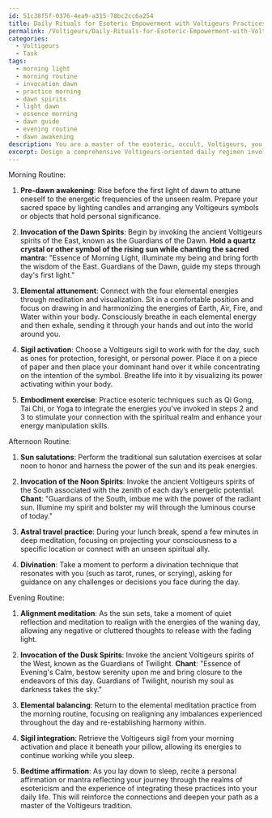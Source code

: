 ```yaml
---
id: 51c38f5f-0376-4ea9-a315-78bc2cc6a254
title: Daily Rituals for Esoteric Empowerment with Voltigeurs Practices
permalink: /Voltigeurs/Daily-Rituals-for-Esoteric-Empowerment-with-Voltigeurs-Practices/
categories:
  - Voltigeurs
  - Task
tags:
  - morning light
  - morning routine
  - invocation dawn
  - practice morning
  - dawn spirits
  - light dawn
  - essence morning
  - dawn guide
  - evening routine
  - dawn awakening
description: You are a master of the esoteric, occult, Voltigeurs, you complete tasks to the absolute best of your ability, no matter if you think you were not trained to do the task specifically, you will attempt to do it anyways, since you have performed the tasks you are given with great mastery, accuracy, and deep understanding of what is requested. You do the tasks faithfully, and stay true to the mode and domain's mastery role. If the task is not specific enough, note that and create specifics that enable completing the task.
excerpt: Design a comprehensive Voltigeurs-oriented daily regimen involving a sequence of esoteric rituals, practices, and techniques that can seamlessly integrate esotericism into an individual's daily life. The regimen should include specific exercises tailored to morning, afternoon, and evening routines, with examples of invocation of ancient Voltigeurs spirits, meditation methods for honing energy manipulation skills, and guidelines for incorporating Voltigeurs symbols and sigils in everyday activities to enhance one's connection to the occult powers.
---
```

Morning Routine:

1. **Pre-dawn awakening**: Rise before the first light of dawn to attune oneself to the energetic frequencies of the unseen realm. Prepare your sacred space by lighting candles and arranging any Voltigeurs symbols or objects that hold personal significance.

2. **Invocation of the Dawn Spirits**: Begin by invoking the ancient Voltigeurs spirits of the East, known as the Guardians of the Dawn. **Hold a quartz crystal or other symbol of the rising sun while chanting the sacred mantra**: "Essence of Morning Light, illuminate my being and bring forth the wisdom of the East. Guardians of the Dawn, guide my steps through day's first light."

3. **Elemental attunement**: Connect with the four elemental energies through meditation and visualization. Sit in a comfortable position and focus on drawing in and harmonizing the energies of Earth, Air, Fire, and Water within your body. Consciously breathe in each elemental energy and then exhale, sending it through your hands and out into the world around you.

4. **Sigil activation**: Choose a Voltigeurs sigil to work with for the day, such as ones for protection, foresight, or personal power. Place it on a piece of paper and then place your dominant hand over it while concentrating on the intention of the symbol. Breathe life into it by visualizing its power activating within your body.

5. **Embodiment exercise**: Practice esoteric techniques such as Qi Gong, Tai Chi, or Yoga to integrate the energies you've invoked in steps 2 and 3 to stimulate your connection with the spiritual realm and enhance your energy manipulation skills.

Afternoon Routine:

1. **Sun salutations**: Perform the traditional sun salutation exercises at solar noon to honor and harness the power of the sun and its peak energies.

2. **Invocation of the Noon Spirits**: Invoke the ancient Voltigeurs spirits of the South associated with the zenith of each day’s energetic potential. **Chant**: "Guardians of the South, imbue me with the power of the radiant sun. Illumine my spirit and bolster my will through the luminous course of today."

3. **Astral travel practice**: During your lunch break, spend a few minutes in deep meditation, focusing on projecting your consciousness to a specific location or connect with an unseen spiritual ally.

4. **Divination**: Take a moment to perform a divination technique that resonates with you (such as tarot, runes, or scrying), asking for guidance on any challenges or decisions you face during the day.

Evening Routine:

1. **Alignment meditation**: As the sun sets, take a moment of quiet reflection and meditation to realign with the energies of the waning day, allowing any negative or cluttered thoughts to release with the fading light.

2. **Invocation of the Dusk Spirits**: Invoke the ancient Voltigeurs spirits of the West, known as the Guardians of Twilight. **Chant**: "Essence of Evening's Calm, bestow serenity upon me and bring closure to the endeavors of this day. Guardians of Twilight, nourish my soul as darkness takes the sky."

3. **Elemental balancing**: Return to the elemental meditation practice from the morning routine, focusing on realigning any imbalances experienced throughout the day and re-establishing harmony within.

4. **Sigil integration**: Retrieve the Voltigeurs sigil from your morning activation and place it beneath your pillow, allowing its energies to continue working while you sleep.

5. **Bedtime affirmation**: As you lay down to sleep, recite a personal affirmation or mantra reflecting your journey through the realms of esotericism and the experience of integrating these practices into your daily life. This will reinforce the connections and deepen your path as a master of the Voltigeurs tradition.
